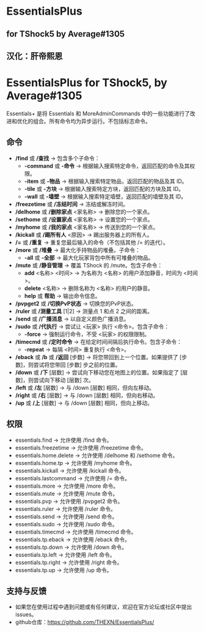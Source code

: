 # EssentialsPlus
## for TShock5 by Average#1305
## 汉化：肝帝熙恩
# EssentialsPlus for TShock5, by Average#1305

Essentials+ 是将 Essentials 和 MoreAdminCommands 中的一些功能进行了改进和优化的组合。所有命令均为异步运行。不包括标志命令。

## 命令 ##

- **/find** 或 **/查找** -> 包含多个子命令：
    - **-command** 或 **-命令** -> 根据输入搜索特定命令，返回匹配的命令及其权限。
    - **-item** 或 **-物品** -> 根据输入搜索特定物品，返回匹配的物品及其 ID。
    - **-tile** 或 **-方块** -> 根据输入搜索特定方块，返回匹配的方块及其 ID。
    - **-wall** 或 **-墙壁** -> 根据输入搜索特定墙壁，返回匹配的墙壁及其 ID。
- **/freezetime** 或 **/冻结时间** -> 冻结或解冻时间。
- **/delhome** 或 **/删除家点** <家名称> -> 删除您的一个家点。
- **/sethome** 或 **/设置家点** <家名称> -> 设置您的一个家点。
- **/myhome** 或 **/我的家点** <家名称> -> 传送到您的一个家点。
- **/kickall** 或 **/踢所有人** <原因> -> 踢出服务器上的所有人。
- **/=** 或 **/重复** -> 重复您最后输入的命令（不包括其他 /= 的迭代）。
- **/more** 或 **/堆叠** -> 最大化手持物品的堆叠。子命令：
    - **-all** 或 **-全部** -> 最大化玩家背包中所有可堆叠的物品。
- **/mute** 或 **/静音管理** -> 覆盖 TShock 的 /mute。包含子命令：
    - **add** <名称> <时间> -> 为名称为 <名称> 的用户添加静音，时间为 <时间>。
    - **delete** <名称> -> 删除名称为 <名称> 的用户的静音。
    - **help** 或 **帮助** -> 输出命令信息。
- **/pvpget2** 或 **/切换PvP状态** -> 切换您的PvP状态。
- **/ruler** 或 **/测量工具** [1|2] -> 测量点 1 和点 2 之间的距离。
- **/send** 或 **/广播消息** -> 以自定义颜色广播消息。
- **/sudo** 或 **/代执行** -> 尝试让 <玩家> 执行 <命令>。包含子命令：
    - **-force** -> 强制运行命令，不受 <玩家> 的权限限制。
- **/timecmd** 或 **/定时命令** -> 在给定时间间隔后执行命令。包含子命令：
    - **-repeat** -> 每隔 <时间> 重复执行 <命令>。
- **/eback** 或 **/b** 或 **/返回** [步数] -> 将您带回到上一个位置。如果提供了 [步数]，则尝试将您带回 [步数] 步之前的位置。
- **/down** 或 **/下** [层数] -> 尝试向下移动您在地图上的位置。如果指定了 [层数]，则尝试向下移动 [层数] 次。
- **/left** 或 **/左** [层数] -> 与 /down [层数] 相同，但向左移动。
- **/right** 或 **/右** [层数] -> 与 /down [层数] 相同，但向右移动。
- **/up** 或 **/上** [层数] -> 与 /down [层数] 相同，但向上移动。



## 权限 ##

- essentials.find -> 允许使用 /find 命令。
- essentials.freezetime -> 允许使用 /freezetime 命令。
- essentials.home.delete -> 允许使用 /delhome 和 /sethome 命令。
- essentials.home.tp -> 允许使用 /myhome 命令。
- essentials.kickall -> 允许使用 /kickall 命令。
- essentials.lastcommand -> 允许使用 /= 命令。
- essentials.more -> 允许使用 /more 命令。
- essentials.mute -> 允许使用 /mute 命令。
- essentials.pvp -> 允许使用 /pvpget2 命令。
- essentials.ruler -> 允许使用 /ruler 命令。
- essentials.send -> 允许使用 /send 命令。
- essentials.sudo -> 允许使用 /sudo 命令。
- essentials.timecmd -> 允许使用 /timecmd 命令。
- essentials.tp.eback -> 允许使用 /eback 命令。
- essentials.tp.down -> 允许使用 /down 命令。
- essentials.tp.left -> 允许使用 /left 命令。
- essentials.tp.right -> 允许使用 /right 命令。
- essentials.tp.up -> 允许使用 /up 命令。

## 支持与反馈

- 如果您在使用过程中遇到问题或有任何建议，欢迎在官方论坛或社区中提出issues。
- github仓库：https://github.com/THEXN/EssentialsPlus/

